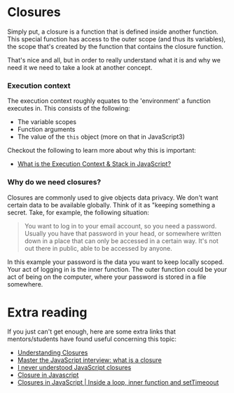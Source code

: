 # Closures

Simply put, a closure is a function that is defined inside another function. This special function has access to the outer scope (and thus its variables), the scope that's created by the function that contains the closure function.

That's nice and all, but in order to really understand what it is and why we need it we need to take a look at another concept.

### Execution context

The execution context roughly equates to the 'environment' a function executes in. This consists of the following:

- The variable scopes
- Function arguments
- The value of the `this` object (more on that in JavaScript3)

Checkout the following to learn more about why this is important:

- [What is the Execution Context & Stack in JavaScript?](https://blog.bitsrc.io/understanding-execution-context-and-execution-stack-in-javascript-1c9ea8642dd0)

### Why do we need closures?

Closures are commonly used to give objects data privacy. We don't want certain data to be available globally. Think of it as "keeping something a secret. Take, for example, the following situation:

> You want to log in to your email account, so you need a password. Usually you have that password in your head, or somewhere written down in a place that can only be accessed in a certain way. It's not out there in public, able to be accessed by anyone.

In this example your password is the data you want to keep locally scoped. Your act of logging in is the inner function. The outer function could be your act of being on the computer, where your password is stored in a file somewhere.

# Extra reading

If you just can't get enough, here are some extra links that mentors/students have found useful concerning this topic:

- [Understanding Closures](https://www.youtube.com/watch?v=rBBwrBRoOOY)
- [Master the JavaScript interview: what is a closure](https://medium.com/javascript-scene/master-the-javascript-interview-what-is-a-closure-b2f0d2152b36)
- [I never understood JavaScript closures](https://medium.com/dailyjs/i-never-understood-javascript-closures-9663703368e8)
- [Closure in Javascript](https://www.youtube.com/watch?v=71AtaJpJHw0&t=7s)
- [Closures in JavaScript | Inside a loop, inner function and setTimeoout](https://www.youtube.com/watch?v=-xqJo5VRP4A)
